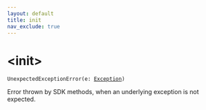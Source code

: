 ```yaml
---
layout: default
title: init
nav_exclude: true
---
```


# &lt;init&gt;

`UnexpectedExceptionError(e: `[`Exception`](https://kotlinlang.org/api/latest/jvm/stdlib/kotlin/-exception/index.html)`)`

Error thrown by SDK methods, when an underlying exception is not expected.

